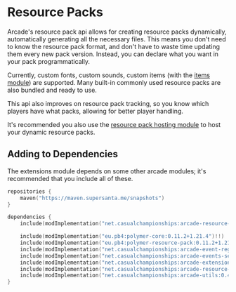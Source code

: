 # Resource Packs

Arcade's resource pack api allows for creating resource packs dynamically, automatically
generating all the necessary files. This means you don't need to know the resource pack
format, and don't have to waste time updating them every new pack version. Instead, you
can declare what you want in your pack programmatically.

Currently, custom fonts, custom sounds, custom items (with the [items module](../arcade-items/getting-started.md))
are supported. Many built-in commonly used resource packs are also bundled and ready to use.

This api also improves on resource pack tracking, so you know which players have what
packs, allowing for better player handling.

It's recommended you also use the [resource pack hosting module](../arcade-resource-pack-host/getting-started.md)
to host your dynamic resource packs.

## Adding to Dependencies

The extensions module depends on some other arcade modules; it's recommended that you
include all of these.

```kts
repositories {
    maven("https://maven.supersanta.me/snapshots")
}

dependencies {
    include(modImplementation("net.casualchampionships:arcade-resource-pack:0.4.0-alpha.16+1.21.4")!!)

    include(modImplementation("eu.pb4:polymer-core:0.11.2+1.21.4")!!)
    include(modImplementation("eu.pb4:polymer-resource-pack:0.11.2+1.21.4")!!)
    include(modImplementation("net.casualchampionships:arcade-event-registry:0.4.0-alpha.16+1.21.4")!!)
    include(modImplementation("net.casualchampionships:arcade-events-server:0.4.0-alpha.16+1.21.4")!!)
    include(modImplementation("net.casualchampionships:arcade-extensions:0.4.0-alpha.16+1.21.4")!!)
    include(modImplementation("net.casualchampionships:arcade-resource-pack-host:0.4.0-alpha.16+1.21.4")!!)
    include(modImplementation("net.casualchampionships:arcade-utils:0.4.0-alpha.16+1.21.4")!!)
}
```
